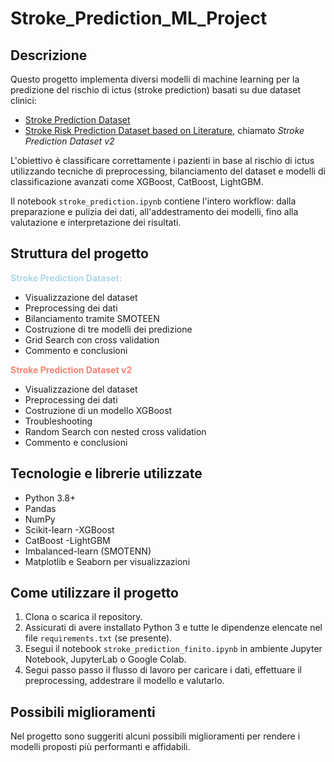 # Stroke_Prediction_ML_Project
## Descrizione

Questo progetto implementa diversi modelli di machine learning per la predizione del rischio di ictus (stroke prediction) basati su due dataset clinici:
* [Stroke Prediction Dataset](https://www.kaggle.com/datasets/fedesoriano/stroke-prediction-dataset)
* [Stroke Risk Prediction Dataset based on Literature](https://www.kaggle.com/datasets/fedesoriano/stroke-prediction-dataset), chiamato *Stroke Prediction Dataset v2*


  
L'obiettivo è classificare correttamente i pazienti in base al rischio di ictus utilizzando tecniche di preprocessing, bilanciamento del dataset e modelli di classificazione avanzati come XGBoost, CatBoost, LightGBM.

Il notebook `stroke_prediction.ipynb` contiene l'intero workflow: dalla preparazione e pulizia dei dati, all'addestramento dei modelli, fino alla valutazione e interpretazione dei risultati.

## Struttura del progetto

<font color="lightblue">**Stroke Prediction Dataset:**</font> 
* Visualizzazione del dataset
* Preprocessing dei dati
* Bilanciamento tramite SMOTEEN
* Costruzione di tre modelli dei predizione
* Grid Search con cross validation
* Commento e conclusioni

<font color="salmon">**Stroke Prediction Dataset v2**</font>
* Visualizzazione del dataset
* Preprocessing dei dati
* Costruzione di un modello XGBoost
* Troubleshooting
* Random Search con nested cross validation
* Commento e conclusioni

## Tecnologie e librerie utilizzate

- Python 3.8+
- Pandas
- NumPy
- Scikit-learn
-XGBoost
- CatBoost
-LightGBM
- Imbalanced-learn (SMOTENN)
- Matplotlib e Seaborn per visualizzazioni

## Come utilizzare il progetto

1. Clona o scarica il repository.
2. Assicurati di avere installato Python 3 e tutte le dipendenze elencate nel file `requirements.txt` (se presente). 
3. Esegui il notebook `stroke_prediction_finito.ipynb` in ambiente Jupyter Notebook,  JupyterLab o Google Colab.
4. Segui passo passo il flusso di lavoro per caricare i dati, effettuare il preprocessing, addestrare il modello e valutarlo.

## Possibili miglioramenti
Nel progetto sono suggeriti alcuni possibili miglioramenti per rendere i modelli proposti più performanti e affidabili.



